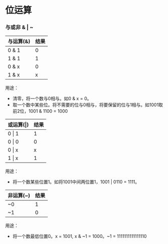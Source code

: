 # 位运算
### 与或非 & | ~
**与运算(&)** | **结果**
:--------|:----------
0 & 1 | 0
1 & 1 | 1
0 & x | 0
1 & x | x

用途：
- 清零，将一个数与0相与。如0 & x = 0。
- 取一个数中某些位。将不需要的位与0相与，将要保留的位与1相与。如1001取前2位，1001 & 1100 = 1000

**或运算(\|)** | **结果**
:-----|:---------
0 \| 1 | 1
0 \| 0 | 0
0 \| x | x
1 \| x | 1

用途：
- 将一个数某些位置1。如将1001中间两位置1，1001 | 0110 = 1111。

**非运算(~)** | **结果**
:--------|:-------
~0 | 1
~1 | 0

用途：
- 将一个数最低位置0。x = 1001, x & ~1 = 1000。~1 = 1111111111111110

### 
